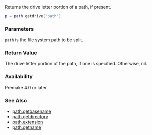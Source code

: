 Returns the drive letter portion of a path, if present.

```lua
p = path.getdrive("path")
```

### Parameters ###

`path` is the file system path to be split.


### Return Value ###

The drive letter portion of the path, if one is specified. Otherwise, nil.


### Availability ###

Premake 4.0 or later.


### See Also ###

* [path.getbasename](path.getbasename)
* [path.getdirectory](path.getdirectory)
* [path.extension](path.getextension)
* [path.getname](path.getname)

